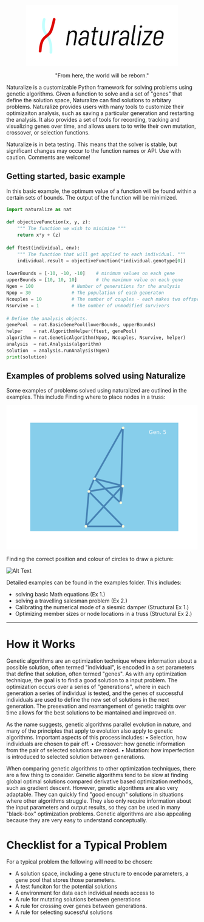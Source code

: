 
<p align="center">
  <img src="/doc/img/logo+text.jpg" alt="drawing" width="400"/>
</p>

<p align="center">
"From here, the world will be reborn."
</p>


Naturalize is a customizable Python framework for solving problems using genetic algorithms. Given a function to solve and a set of "genes" that define the solution space, Naturalize can find solutions to arbitary problems.  Naturalize provides users with many tools to customize their optimizaiton analysis, such as saving a particular generation and restarting the analysis. It also provides a set of tools for recording, tracking and visualizing genes over time, and allows users to  to write their own mutation, crossover, or selection functions.

Naturalize is in beta testing. This means that the solver is stable, but significant changes may occur to the function names or API. Use with caution. Comments are welcome!

## Getting started, basic example
In this basic example, the optimum value of a function will be found within a certain sets of bounds.
The output of the function will be minimized.

```Python 
import naturalize as nat

def objectiveFunction(x, y, z):
    """ The function we wish to minimize """
    return x*y + (z)

def ftest(individual, env):
    """ The function that will get applied to each individual. """
    individual.result = objectiveFunction(*individual.genotype[0])

lowerBounds = [-10, -10, -10]    # minimum values on each gene
upperBounds = [10, 10, 10]       # the maximum value on each gene
Ngen = 100              # Number of generations for the analysis
Npop = 30               # The population of each generaton
Ncouples = 10           # The number of couples - each makes two offspring
Nsurvive = 1            # The number of unmodified survivors

# Define the analysis objects.
genePool  = nat.BasicGenePool(lowerBounds, upperBounds)
helper    = nat.AlgorithmHelper(ftest, genePool)
algorithm = nat.GeneticAlgorithm(Npop, Ncouples, Nsurvive, helper)
analysis  = nat.Analysis(algorithm)
solution  = analysis.runAnalysis(Ngen)
print(solution)


```

## Examples of problems solved using Naturalize
Some examples of problems solved using naturalized are outlined in the examples. This include
Finding where to place nodes in a truss:

![Alt Text](https://github.com/cslotboom/Naturalize/blob/main/doc/img/Truss%20Optimization.gif)

Finding the correct position and colour of circles to draw a picture:

![Alt Text](https://github.com/cslotboom/Naturalize/blob/main/doc/img/Full%20Analysis.gif)

Detailed examples can be found in the examples folder. This includes:
 - solving basic Math equations (Ex 1.)
 - solving a travelling salesman problem (Ex 2.)
 - Calibrating the numerical mode of a siesmic damper (Structural Ex 1.)
 - Optimizing member sizes or node locations in a truss (Structural Ex 2.)

***

# How it Works
Genetic algorithms are an optimization technique where information about a possible solution, often termed "individual", is encoded in a set parameters that define that solution, often termed "genes". As with any optimization technique, the goal is to find a good solution to a input problem. The optimization occurs over a series of "generations", where in each generation a series of individual is tested, and the genes of successful individuals are used to define the new set of solutions in the next generation. The presevation and rearrangement of genetic traights over time allows for the best solutions to be mantained and improved on.

As the name suggests, genetic algorithms parallel evolution in nature, and many of the principles that apply to evolution also apply to genetic algorithms. Important aspects of this process includes: 
	• Selection, how individuals are chosen to pair off.
	• Crossover: how genetic information from the pair of selected solutions are mixed.
	• Mutation: how imperfection is introduced to selected solution between generations. 

When comparing genetic algorithms to other optimization techniques, there are a few thing to consider. Genetic algorithms tend to be slow at finding global optimal solutions compared derivative based optimization methods, such as gradient descent. However, genetic algorithms are also very adaptable. They can quickly find "good enough" solutions in situations where other algorithms struggle. They also only require information about the input parameters and output results, so they can be used in many "black-box" optimization problems. Genetic algorithms are also appealing because they are very easy to understand conceptually.

# Checklist for a Typical Problem
For a typical problem the following will need to be chosen:
- A solution space, including a gene structure to encode parameters, a gene pool that stores those parameters.
- A test funciton for the potential solutions
- A environment for data each individual needs access to
- A rule for mutating solutions between generations
- A rule for crossing over genes between generations.
- A rule for selecting sucessful solutions
